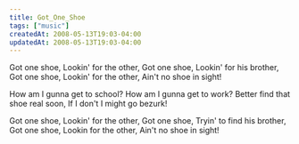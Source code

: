 ```yaml
---
title: Got_One_Shoe
tags: ["music"]
createdAt: 2008-05-13T19:03-04:00
updatedAt: 2008-05-13T19:03-04:00
---
```


Got one shoe,
Lookin' for the other,
Got one shoe,
Lookin' for his brother,
Got one shoe,
Lookin' for the other,
Ain't no shoe in sight!

How am I gunna get to school?
How am I gunna get to work?
Better find that shoe real soon,
If I don't I might go bezurk!

Got one shoe,
Lookin' for the other,
Got one shoe,
Tryin' to find his brother,
Got one shoe,
Lookin for the other,
Ain't no shoe in sight!


